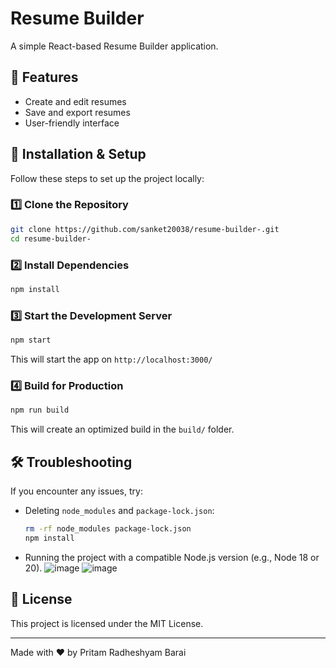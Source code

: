 # Resume Builder

A simple React-based Resume Builder application.

## 📌 Features
- Create and edit resumes
- Save and export resumes
- User-friendly interface

## 🚀 Installation & Setup

Follow these steps to set up the project locally:

### 1️⃣ Clone the Repository
```sh
git clone https://github.com/sanket20038/resume-builder-.git
cd resume-builder-
```

### 2️⃣ Install Dependencies
```sh
npm install
```

### 3️⃣ Start the Development Server
```sh
npm start
```
This will start the app on `http://localhost:3000/`

### 4️⃣ Build for Production
```sh
npm run build
```
This will create an optimized build in the `build/` folder.

## 🛠 Troubleshooting
If you encounter any issues, try:
- Deleting `node_modules` and `package-lock.json`:
  ```sh
  rm -rf node_modules package-lock.json
  npm install
  ```
- Running the project with a compatible Node.js version (e.g., Node 18 or 20).
![image](https://github.com/user-attachments/assets/5c881ff4-b2c6-4be4-96fb-89858ccdb607)
![image](https://github.com/user-attachments/assets/958b44a6-f28a-405d-80e2-3eff8b67e519)


## 📄 License
This project is licensed under the MIT License.

---
Made with ❤️ by Pritam Radheshyam Barai
